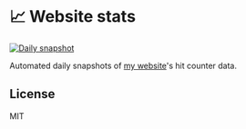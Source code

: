 # 📈 Website stats

[![Daily snapshot](https://github.com/jakejarvis/website-stats/actions/workflows/daily.yml/badge.svg)](https://github.com/jakejarvis/website-stats/actions/workflows/daily.yml)

Automated daily snapshots of [my website](https://jarv.is/)'s hit counter data.

## License

MIT
